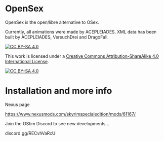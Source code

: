 # OpenSex
OpenSex is the open/libre alternative to OSex.

Currently, all animations were made by ACEPLEIADES.
XML data has been built by ACEPLEIADES, VersuchDrei and DragoFall.

[![CC BY-SA 4.0][cc-by-sa-shield]][cc-by-sa]

This work is licensed under a
[Creative Commons Attribution-ShareAlike 4.0 International License][cc-by-sa].

[![CC BY-SA 4.0][cc-by-sa-image]][cc-by-sa]

[cc-by-sa]: http://creativecommons.org/licenses/by-sa/4.0/
[cc-by-sa-image]: https://licensebuttons.net/l/by-sa/4.0/88x31.png
[cc-by-sa-shield]: https://img.shields.io/badge/License-CC%20BY--SA%204.0-lightgrey.svg

# Installation and more info

Nexus page

https://www.nexusmods.com/skyrimspecialedition/mods/61167/

Join the OStim Discord to see new developments...

discord.gg/RECvhVaRcU
